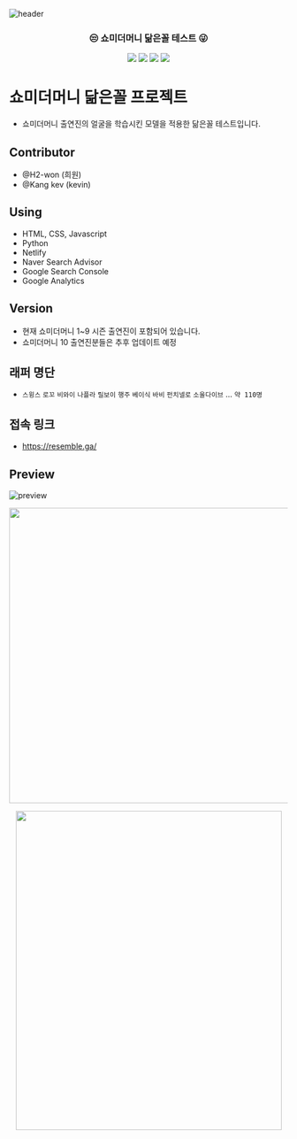 ![header](https://capsule-render.vercel.app/api?type=wave&color=121212&height=250&section=header&text=SHOW%20ME%20THE%20MONEY&fontSize=70&fontColor=FBBD68)

<h3 align="center">😒 쇼미더머니 닮은꼴 테스트 😜</h3>
<p align="center">
<img src="https://img.shields.io/badge/HTML-red?style=flat&logo=html5&logoColor=white"/></a>
<img src="https://img.shields.io/badge/CSS-blue?style=flat&logo=css3&logoColor=white"/></a>
<img src="https://img.shields.io/badge/Javascript-yellow?style=flat&logo=Javascript&logoColor=white"/></a>
<img src="https://img.shields.io/badge/Python-3776AB?style=flat&logo=Python&logoColor=white"/></a>
</p>


# 쇼미더머니 닮은꼴 프로젝트
- 쇼미더머니 출연진의 얼굴을 학습시킨 모델을 적용한 닮은꼴 테스트입니다.

## Contributor
- @H2-won (희원)
- @Kang kev (kevin)

## Using
- HTML, CSS, Javascript
- Python
- Netlify
- Naver Search Advisor
- Google Search Console
- Google Analytics

## Version
- 현재 쇼미더머니 1~9 시즌 출연진이 포함되어 있습니다.
- 쇼미더머니 10 출연진분들은 추후 업데이트 예정

## 래퍼 명단
- `스윙스` `로꼬` `비와이` `나플라` `릴보이` `행주` `베이식` `바비` `펀치넬로` `소울다이브` ... `약 110명`

## 접속 링크
- https://resemble.ga/

## Preview
![preview](https://user-images.githubusercontent.com/59960678/127084236-c2d3242b-5a0d-4b54-9fd6-4a0550791853.png)
<p align="center"><img src="https://user-images.githubusercontent.com/59960678/127084239-d17e98ba-edef-4f95-b7da-38243dbef772.png"  width="575" height="534"></p>
<p align="center"><img src="https://user-images.githubusercontent.com/59960678/127084242-4fe319d1-9794-4430-becc-0d00d1194b93.png"  width="481" height="577"></p>
